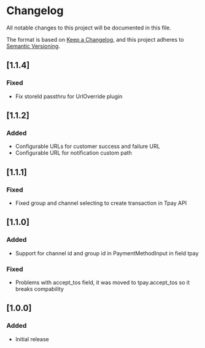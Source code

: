 # Changelog
All notable changes to this project will be documented in this file.

The format is based on [Keep a Changelog](https://keepachangelog.com/en/1.0.0/),
and this project adheres to [Semantic Versioning](https://semver.org/spec/v2.0.0.html).

## [1.1.4]
### Fixed
- Fix storeId passthru for UrlOverride plugin
 
## [1.1.2]
### Added
- Configurable URLs for customer success and failure URL
- Configurable URL for notification custom path

## [1.1.1]
### Fixed
- Fixed group and channel selecting to create transaction in Tpay API

## [1.1.0]
### Added
- Support for channel id and group id in PaymentMethodInput in field tpay
### Fixed
- Problems with accept_tos field, it was moved to tpay.accept_tos so it breaks compability

## [1.0.0]
### Added
- Initial release
